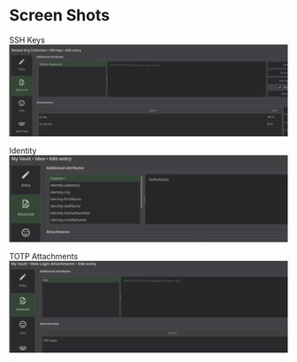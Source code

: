 # Screen Shots

SSH Keys
![SSH KEY](./Screenshot_ssh_key.png 'SSH KEY')

Identity
![Identity](./Screenshot_identity.png 'Identity')

TOTP Attachments
![TOTP Attachments](./Screenshot_totp_attachemnt.png 'TOTP Attachments')
